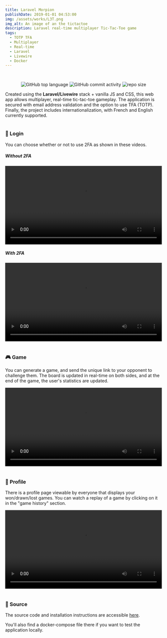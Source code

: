 ```yaml
---
title: Laravel Morpion
publishDate: 2019-01-01 04:53:00
img: /assets/works/L3T.png
img_alt: An image of an the tictactoe
description: Laravel real-time multiplayer Tic-Tac-Toe game 
tags:
  - TOTP TFA 
  - Multiplayer
  - Real-time
  - Laravel
  - Livewire
  - Docker
---
```


<div align="center">
  <br/>    
  
  ![GitHub top language](https://img.shields.io/github/languages/top/NullBrunk/L3T?style=for-the-badge)
  ![GitHub commit activity](https://img.shields.io/github/commit-activity/m/NullBrunk/L3T?style=for-the-badge)
  ![repo size](https://img.shields.io/github/repo-size/NullBrunk/L3T?style=for-the-badge)

</div>

Created using the **Laravel/Livewire** stack + vanilla JS and CSS, this web app allows multiplayer, real-time tic-tac-toe gameplay. The application is secured with email address validation and the option to use TFA (TOTP). Finally, the project includes internationalization, with French and English currently supported.
<br>
<br>
### 🔐 Login
You can choose whether or not to use 2FA as shown in these videos.

##### Without 2FA
<video controls style="width: 100%;">
  <source src="https://github.com/NullBrunk/L3T/assets/125673909/5e55c58b-e841-4126-9835-955c106f4eac" type="video/mp4" />
</video>


##### With 2FA
<video controls style="width: 100%;">
  <source src="https://github.com/NullBrunk/L3T/assets/125673909/333c661b-7209-4f23-bf6a-5b249cba063e" type="video/mp4" />
</video>

<br>
<br>

### 🎮 Game
You can generate a game, and send the unique link to your opponent to challenge them. The board is updated in real-time on both sides, and at the end of the game, the user's statistics are updated.

<video controls style="width: 100%;">
  <source src="https://github.com/NullBrunk/L3T/assets/125673909/5f2f5d09-5f43-4f88-a914-0beb7f21e110" type="video/mp4" />
</video>
<br>
<br>

### 👤 Profile
There is a profile page viewable by everyone that displays your won/drawn/lost games. You can watch a replay of a game by clicking on it in the "game history" section.

<video controls style="width: 100%;">
  <source src="https://github.com/NullBrunk/L3T/assets/125673909/34c88f92-5a71-4fc4-a4f4-ff60364aa4db" type="video/mp4" />
</video>

<br>
<br>

### 📂 Source
The source code and installation instructions are accessible <a href="https://github.com/NullBrunk/Tic-tac-toe" target="_blank">here</a>.

You'll also find a docker-compose file there if you want to test the application locally.


